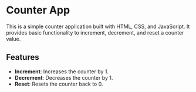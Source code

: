 # Counter App

This is a simple counter application built with HTML, CSS, and JavaScript. It provides basic functionality to increment, decrement, and reset a counter value.

## Features

- **Increment**: Increases the counter by 1.
- **Decrement**: Decreases the counter by 1.
- **Reset**: Resets the counter back to 0.


